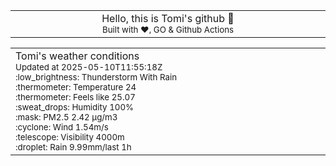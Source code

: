 
<div align="center">
<table>
<tbody>
<td align="center">
<img width="2000" height="0"><br>
Hello, this is Tomi's github 👋<br>
<sup>Built with ❤️, GO & Github Actions</sup><br>
<img width="2000" height="0">
</td>
</tbody>
</table>
</div>
<table>
<tbody>
<td align="left">
<img width="2000" height="0"><br>
Tomi's weather conditions<br>
<sup>Updated at 2025-05-10T11:55:18Z</sup><br>
<sup>:low_brightness: Thunderstorm With Rain</sup><br>
<sup>:thermometer: Temperature 24 </sup><br>
<sup>:thermometer: Feels like 25.07</sup><br>
<sup>:sweat_drops: Humidity 100%</sup><br>
<sup>:mask: PM2.5 2.42 μg/m3</sup><br>
<sup>:cyclone: Wind 1.54m/s </sup><br>
<sup>:telescope: Visibility 4000m </sup><br>
<sup>:droplet: Rain 9.99mm/last 1h </sup><br>
<img width="2000" height="0">
</td>
<td align="left">
<img width="2000" height="0"><br>
<br>
<img width="2000" height="0">
</td>
</tbody>
</table>
</div>
    